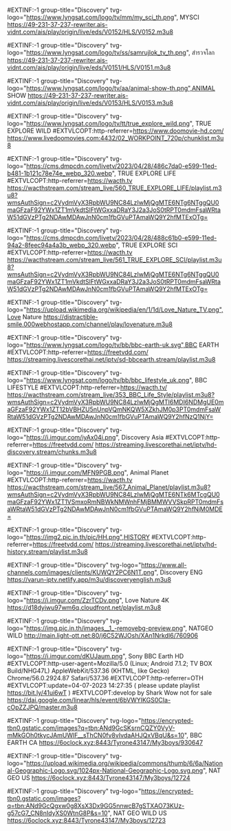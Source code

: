 #EXTINF:-1 group-title="Discovery" tvg-logo="https://www.lyngsat.com/logo/tv/mm/my_sci_th.png", MYSCI
https://49-231-37-237-rewriter.ais-vidnt.com/ais/play/origin/live/eds/V0152/HLS/V0152.m3u8

#EXTINF:-1 group-title="Discovery" tvg-logo="https://www.lyngsat.com/logo/tv/ss/samrujlok_tv_th.png", สำรวจโลก
https://49-231-37-237-rewriter.ais-vidnt.com/ais/play/origin/live/eds/V0151/HLS/V0151.m3u8

#EXTINF:-1 group-title="Discovery" tvg-logo="https://www.lyngsat.com/logo/tv/aa/animal-show-th.png",ANIMAL SHOW
https://49-231-37-237-rewriter.ais-vidnt.com/ais/play/origin/live/eds/V0153/HLS/V0153.m3u8

#EXTINF:-1 group-title="Discovery" tvg-logo="https://www.lyngsat.com/logo/tv/tt/true_explore_wild.png", TRUE EXPLORE WILD
#EXTVLCOPT:http-referrer=https://www.doomovie-hd.com/
https://www.livedoomovies.com:4432/02_WORKPOINT_720p/chunklist.m3u8

#EXTINF:-1 group-title="Discovery" tvg-logo="https://cms.dmpcdn.com/livetv/2023/04/28/486c7da0-e599-11ed-b481-1b121c78e74e_webp_320.webp", TRUE EXPLORE LIFE
#EXTVLCOPT:http-referrer=https://wacth.tv
https://wacthstream.com/stream_live/560_TRUE_EXPLORE_LIFE/playlist.m3u8?wmsAuthSign=c2VydmVyX3RpbWU9NC84LzIwMjQgMTE6NTg6NTggQU0maGFzaF92YWx1ZT1mVkdtSlFtWGxxaDRaY3J2a3JoS0tRPT0mdmFsaWRtaW51dGVzPTg2NDAwMDAwJnN0cm1fbGVuPTAmaWQ9Y2hfMTExOTg=

#EXTINF:-1 group-title="Discovery" tvg-logo="https://cms.dmpcdn.com/livetv/2023/04/28/488c61b0-e599-11ed-94a2-8feec94a4a3b_webp_320.webp", TRUE EXPLORE SCI
#EXTVLCOPT:http-referrer=https://wacth.tv
https://wacthstream.com/stream_live/561_TRUE_EXPLORE_SCI/playlist.m3u8?wmsAuthSign=c2VydmVyX3RpbWU9NC84LzIwMjQgMTE6NTg6NTggQU0maGFzaF92YWx1ZT1mVkdtSlFtWGxxaDRaY3J2a3JoS0tRPT0mdmFsaWRtaW51dGVzPTg2NDAwMDAwJnN0cm1fbGVuPTAmaWQ9Y2hfMTExOTg=


#EXTINF:-1 group-title="Discovery" tvg-logo="https://upload.wikimedia.org/wikipedia/en/1/1d/Love_Nature_TV.png",Love Nature
https://distractible-smile.000webhostapp.com/channel/play/lovenature.m3u8

#EXTINF:-1 group-title="Discovery" tvg-logo="https://www.lyngsat.com/logo/tv/bb/bbc-earth-uk.svg",BBC EARTH
#EXTVLCOPT:http-referrer=https://freetvdd.com/
https://streaming.livescorethai.net/iptv/sd-bbcearth.stream/playlist.m3u8

#EXTINF:-1 group-title="Discovery" tvg-logo="https://www.lyngsat.com/logo/tv/bb/bbc_lifestyle_uk.png", BBC LIFESTYLE
#EXTVLCOPT:http-referrer=https://wacth.tv/
https://wacthstream.com/stream_live/353_BBC_Life_Style/playlist.m3u8?wmsAuthSign=c2VydmVyX3RpbWU9NC84LzIwMjQgMTI6MDI6NDMgUE0maGFzaF92YWx1ZT12bVBHZU5nUnpVQmNKQW5XZkhJM0p3PT0mdmFsaWRtaW51dGVzPTg2NDAwMDAwJnN0cm1fbGVuPTAmaWQ9Y2hfNzQ1NjY=

#EXTINF:-1 group-title="Discovery" tvg-logo="https://i.imgur.com/iyAx04i.png", Discovery Asia
#EXTVLCOPT:http-referrer=https://freetvdd.com/
https://streaming.livescorethai.net/iptv/hd-discovery.stream/chunks.m3u8

#EXTINF:-1 group-title="Discovery" tvg-logo="https://i.imgur.com/MFN9PGB.png", Animal Planet
#EXTVLCOPT:http-referrer=https://wacth.tv
https://wacthstream.com/stream_live/567_Animal_Planet/playlist.m3u8?wmsAuthSign=c2VydmVyX3RpbWU9NC84LzIwMjQgMTE6NTk6MTcgQU0maGFzaF92YWx1ZT1VSmxoRmNBWkNMWnhFMjBMMWVVSkpRPT0mdmFsaWRtaW51dGVzPTg2NDAwMDAwJnN0cm1fbGVuPTAmaWQ9Y2hfNjM0MDE=

#EXTINF:-1 group-title="Discovery" tvg-logo="https://img2.pic.in.th/pic/HH.png",HISTORY
#EXTVLCOPT:http-referrer=https://freetvdd.com/
https://streaming.livescorethai.net/iptv/hd-history.stream/playlist.m3u8


#EXTINF:-1 group-title="Discovery" tvg-logo="https://www.all-channels.com/images/clients/KUWQY2PC6N1T.png", Discovery ENG
https://varun-iptv.netlify.app/m3u/discoveryenglish.m3u8

#EXTINF:-1 group-title="Discovery" tvg-logo="https://i.imgur.com/ZzrTCDv.png", Love Nature 4K
https://d18dyiwu97wm6q.cloudfront.net/playlist.m3u8

#EXTINF:-1 group-title="Discovery" tvg-logo="https://img.pic.in.th/images__1_-removebg-preview.png", NATGEO WILD
http://main.light-ott.net:80/j6C52WJOsh/XAn1NrkdI6/760906

#EXTINF:-1 group-title="Discovery" tvg-logo="https://i.imgur.com/dKUJaum.png", Sony BBC Earth HD
#EXTVLCOPT:http-user-agent=Mozilla/5.0 (Linux; Android 7.1.2; TV BOX Build/NHG47L) AppleWebKit/537.36 (KHTML, like Gecko) Chrome/56.0.2924.87 Safari/537.36
#EXTVLCOPT:http-referrer=OTH
#EXTVLCOPT:update=04-07-2023 14:27:35 ( please update playlist https://bit.ly/41ui6wT )
#EXTVLCOPT:develop by Shark Wow not for sale
https://dai.google.com/linear/hls/event/6bVWYIKGS0CIa-cOpZZJPQ/master.m3u8

#EXTINF:-1 group-title="Discovery" tvg-logo="https://encrypted-tbn0.gstatic.com/images?q=tbn:ANd9GcSKsrnCQZY0VyV-mMkGOh0tkycJAmUWlF__sThCN0fv8vIvdaAHJQxVBqU&s=10", BBC EARTH CA
https://6oclock.xyz:8443/Tyrone43147/My3boys/930647

#EXTINF:-1 group-title="Discovery" tvg-logo="https://upload.wikimedia.org/wikipedia/commons/thumb/6/6a/National-Geographic-Logo.svg/1024px-National-Geographic-Logo.svg.png", NAT GEO US
https://6oclock.xyz:8443/Tyrone43147/My3boys/12724

#EXTINF:-1 group-title="Discovery" tvg-logo="https://encrypted-tbn0.gstatic.com/images?q=tbn:ANd9GcQgxw0g8XsX3Dx9GG5nnwcB7gSTXAO73KUz-g57cG7_CN8nIdyXS0WtnG8P&s=10", NAT GEO WILD US
https://6oclock.xyz:8443/Tyrone43147/My3boys/12723

